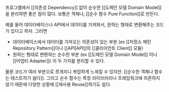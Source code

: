 프로그램에서 [[의존성 Dependency]] 없이 순수한 [[도메인 모델 Domain Model]]을 분리하면 좋은 점이 많다. 보통은 객체나, [[순수 함수 Pure Function]]로 만든다.

예를 들어 데이터베이스나 API에서 데이터를 가져와서, 원하는 형태로 변환해주는 코드가 있다고 하자. 그러면 
- 데이터베이스에서 데이터를 가져오는 의존성이 있는 부분 (ex [[저장소 패턴 Repository Pattern]]이나 [[API|API]]의 [[클라이언트 Client]] 모듈)
- 원하는 형태로 변환하는 순수한 부분 (ex [[도메인 모델 Domain Model]] 이나 [[어댑터 Adapter]])
이 두 가지를 분리할 수 있다.

물론 코드가 여러 부분으로 쪼개지니 복잡하게 느껴질 수 있지만. [[순수한 객체나 함수는 테스트하기 쉽다]]. 그리고 순수 함수는 특정 라이브러리나 프레임워크에 의존하지 않기 때문에 다양한 상황에 [[재사용 Reuse]]하기도 쉽다.